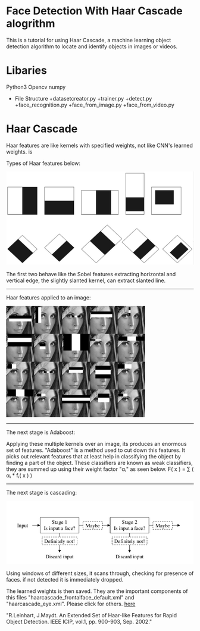 # Face Detection With Haar Cascade alogrithm
   
   
This is a tutorial for using Haar Cascade, a machine learning object detection algorithm to locate and identify objects in images or videos.


# Libaries 
Python3
Opencv
numpy


* File Structure
 +datasetcreator.py
 +trainer.py
 +detect.py
 +face_recognition.py
 +face_from_image.py
 +face_from_video.py
 
 # Haar Cascade
 
Haar features are like kernels with specified weights, not like CNN's learned weights. is 

 Types  of Haar features below:

 ![alt text](/haar.jpg "Haar filters")

 

The first two behave like the Sobel features extracting horizontal and vertical edge, the slightly slanted kernel, can extract slanted line. 



***

Haar features applied to an image:



![alt text](/haar_applied.png "Haar filters")

***



The next stage is Adaboost:

Applying these multiple kernels over an image, its produces an enormous set of features. "Adaboost" is a method used to cut down this features. It picks out relevant features that at least help in classifying the object by finding a part of the object. These classifiers are known as weak classifiers, they are summed up using their weight factor "αᵢ" as seen below.
F( x ) = ∑ ( αᵢ * fᵢ( x ) )



***

The next stage is cascading:

![alt text](/Cascade.png "Cascading")



Using windows of different sizes, it scans through, checking for presence of faces. if not detected it is immediately dropped.



The learned weights is then saved. They are the important components of this files "haarcascade_frontalface_default.xml" and "haarcascade_eye.xml". Please click  for others. [here](https://github.com/opencv/opencv/tree/master/data/haarcascades)


 
 "R.Leinhart, J.Maydt. An Extended Set of Haar-like Features for Rapid Object Detection. IEEE ICIP, vol.1, pp. 900-903, Sep. 2002."
 


